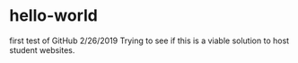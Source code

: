 # hello-world
first test of GitHub 
2/26/2019 Trying to see if this is a viable solution to host student websites.
